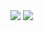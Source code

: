 
<img src='https://github-readme-stats.vercel.app/api?username=AllanGame&title_color=FA8C00&icon_color=CC5160&text_color=949CA5&bg_color=00000000&show_icons=true'>
<img src='https://media.discordapp.net/attachments/718335590495551604/811881693774086175/tenor.gif'>  
